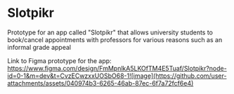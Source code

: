 # Slotpikr
Prototype for an app called "Slotpikr" that allows university students to book/cancel appointments with professors for various reasons such as an informal grade appeal

Link to Figma prototype for the app: 
https://www.figma.com/design/FmMpnlkA5LKOfTM4E5Tuaf/Slotpikr?node-id=0-1&m=dev&t=CvzECwzxxUOSbO68-1![image](https://github.com/user-attachments/assets/040974b3-6265-46ab-87ec-6f7a72fcf6e4)

